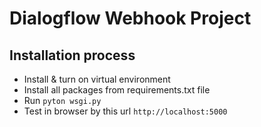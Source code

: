 # Dialogflow Webhook Project

## Installation process
* Install & turn on virtual environment
* Install all packages from requirements.txt file
* Run `pyton wsgi.py`
* Test in browser by this url `http://localhost:5000`
